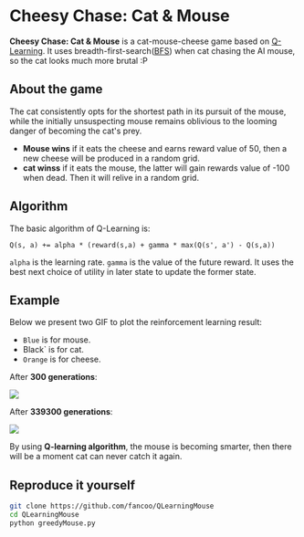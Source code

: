 Cheesy Chase: Cat & Mouse
===================================================

<b>Cheesy Chase: Cat & Mouse</b>  is a cat-mouse-cheese game based on [Q-Learning](https://en.wikipedia.org/wiki/Q-learning). 
It uses breadth-first-search([BFS](https://en.wikipedia.org/wiki/Breadth-first_search)) when cat chasing the AI mouse, so the cat looks much more brutal :P 

## About the game
The cat consistently opts for the shortest path in its pursuit of the mouse, while the initially unsuspecting mouse remains oblivious to the looming danger of becoming the cat's prey.
* <b>Mouse wins</b> if it eats the cheese and earns reward value of 50, then a new cheese will be produced in a random grid.
* <b>cat winss</b> if it eats the mouse, the latter will gain rewards value of -100 when dead. Then it will relive in a random grid.

## Algorithm  
The basic algorithm of Q-Learning is:  
```
Q(s, a) += alpha * (reward(s,a) + gamma * max(Q(s', a') - Q(s,a))
```
    
```alpha``` is the learning rate.
```gamma``` is the value of the future reward.
It uses the best next choice of utility in later state to update the former state. 

## Example
Below we present two GIF to plot the reinforcement learning result:  
* `Blue` is for mouse.
* Black` is for cat.
* `Orange` is for cheese.

After **300 generations**: 

![](resources/snapshot1.gif)

After **339300 generations**:  

![](resources/snapshot2.gif)

By using **Q-learning algorithm**, the mouse is becoming smarter, then there will be a moment cat can never catch it again.


## Reproduce it yourself

```bash
git clone https://github.com/fancoo/QLearningMouse
cd QLearningMouse
python greedyMouse.py
```
